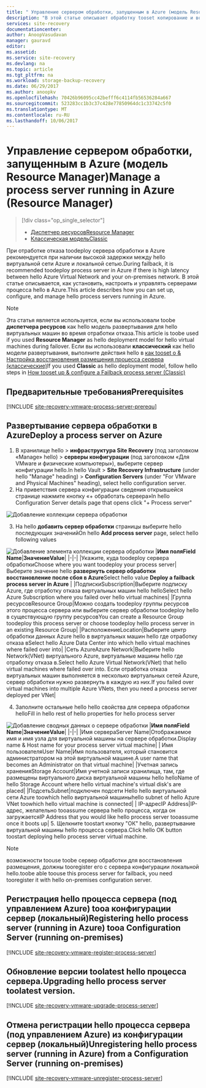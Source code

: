 ```yaml
---
title: " Управление сервером обработки, запущенным в Azure (модель Resource Manager) | Документация Майкрософт"
description: "В этой статье описывает обработку tooset копирование и восстановление размещения сервера (диспетчер ресурсов) в Azure."
services: site-recovery
documentationcenter: 
author: AnoopVasudavan
manager: gauravd
editor: 
ms.assetid: 
ms.service: site-recovery
ms.devlang: na
ms.topic: article
ms.tgt_pltfrm: na
ms.workload: storage-backup-recovery
ms.date: 06/29/2017
ms.author: anoopkv
ms.openlocfilehash: 70426b96095cc42befff6c4114fb56536284a667
ms.sourcegitcommit: 523283cc1b3c37c428e77850964dc1c33742c5f0
ms.translationtype: MT
ms.contentlocale: ru-RU
ms.lasthandoff: 10/06/2017
---
```

# <a name="manage-a-process-server-running-in-azure-resource-manager"></a><span data-ttu-id="4c411-103">Управление сервером обработки, запущенным в Azure (модель Resource Manager)</span><span class="sxs-lookup"><span data-stu-id="4c411-103">Manage a process server running in Azure (Resource Manager)</span></span>
> [!div class="op_single_selector"]
> * [<span data-ttu-id="4c411-104">Диспетчер ресурсов</span><span class="sxs-lookup"><span data-stu-id="4c411-104">Resource Manager</span></span>](./site-recovery-vmware-setup-azure-ps-resource-manager.md)
> * [<span data-ttu-id="4c411-105">Классическая модель</span><span class="sxs-lookup"><span data-stu-id="4c411-105">Classic </span></span>](./site-recovery-vmware-setup-azure-ps-classic.md)

<span data-ttu-id="4c411-106">При отработке отказа toodeploy сервера обработки в Azure рекомендуется при наличии высокой задержки между hello виртуальной сети Azure и локальной сетью.</span><span class="sxs-lookup"><span data-stu-id="4c411-106">During failback, it is recommended toodeploy process server in Azure if there is high latency between hello Azure Virtual Network and your on-premises network.</span></span> <span data-ttu-id="4c411-107">В этой статье описывается, как установить, настроить и управлять серверами процесса hello в Azure.</span><span class="sxs-lookup"><span data-stu-id="4c411-107">This article describes how you can set up, configure, and manage hello process servers running in Azure.</span></span>

> [!NOTE]
> <span data-ttu-id="4c411-108">Эта статья является используется, если вы использовали toobe **диспетчера ресурсов** как hello модель развертывания для hello виртуальных машин во время отработки отказа.</span><span class="sxs-lookup"><span data-stu-id="4c411-108">This article is toobe used if you used **Resource Manager** as hello deployment model for hello virtual machines during failover.</span></span> <span data-ttu-id="4c411-109">Если вы использовали **классический** как hello модели развертывания, выполните действия hello в [как tooset о & Настройка восстановления размещения процесса сервера (классические)](./site-recovery-vmware-setup-azure-ps-classic.md)</span><span class="sxs-lookup"><span data-stu-id="4c411-109">If you used **Classic** as hello deployment model, follow hello steps in [How tooset up & configure a Failback process server (Classic)](./site-recovery-vmware-setup-azure-ps-classic.md)</span></span>

## <a name="prerequisites"></a><span data-ttu-id="4c411-110">Предварительные требования</span><span class="sxs-lookup"><span data-stu-id="4c411-110">Prerequisites</span></span>

[!INCLUDE [site-recovery-vmware-process-server-prerequ](../../includes/site-recovery-vmware-azure-process-server-prereq.md)]

## <a name="deploy-a-process-server-on-azure"></a><span data-ttu-id="4c411-111">Развертывание сервера обработки в Azure</span><span class="sxs-lookup"><span data-stu-id="4c411-111">Deploy a process server on Azure</span></span>
1. <span data-ttu-id="4c411-112">В хранилище hello > **инфраструктура Site Recovery** (под заголовком «Manage» hello) > **серверы конфигурации** (под заголовком «Для VMware и физические компьютеры»), выберите сервер конфигурации hello.</span><span class="sxs-lookup"><span data-stu-id="4c411-112">In hello Vault > **Site Recovery Infrastructure** (under hello "Manage" heading) > **Configuration Servers** (under "For VMware and Physical Machines" heading), select hello configuration server.</span></span>
2. <span data-ttu-id="4c411-113">На приветствия сервера конфигурации сведения открывшейся странице нажмите кнопку «+ обработать сервера»</span><span class="sxs-lookup"><span data-stu-id="4c411-113">In hello Configuration Server details page that opens click "+ Process server"</span></span>

  ![Добавление коллекции сервера обработки](./media/site-recovery-vmware-setup-azure-ps-arm/add-ps.png)

3.  <span data-ttu-id="4c411-115">На hello **добавить сервер обработки** страницы выберите hello последующих значений</span><span class="sxs-lookup"><span data-stu-id="4c411-115">On hello **Add process server** page, select hello following values</span></span>

  ![Добавление элемента коллекции сервера обработки](./media/site-recovery-vmware-setup-azure-ps-arm/add-ps-page-1.png)
|<span data-ttu-id="4c411-117">**Имя поля**</span><span class="sxs-lookup"><span data-stu-id="4c411-117">**Field Name**</span></span>|<span data-ttu-id="4c411-118">**Значение**</span><span class="sxs-lookup"><span data-stu-id="4c411-118">**Value**</span></span>|
|-|-|
|<span data-ttu-id="4c411-119">Укажите, куда toodeploy сервера обработки</span><span class="sxs-lookup"><span data-stu-id="4c411-119">Choose where you want toodeploy your process server</span></span>|<span data-ttu-id="4c411-120">Выберите значение hello **развернуть сервер обработки восстановление после сбоя в Azure**</span><span class="sxs-lookup"><span data-stu-id="4c411-120">Select hello value **Deploy a failback process server in Azure**</span></span> |
|<span data-ttu-id="4c411-121">Подписки</span><span class="sxs-lookup"><span data-stu-id="4c411-121">Subscription</span></span>|<span data-ttu-id="4c411-122">Выберите подписку Azure, где отработку отказа виртуальных машин hello hello</span><span class="sxs-lookup"><span data-stu-id="4c411-122">Select hello Azure Subscription where you failed over hello virtual machines</span></span>|
|<span data-ttu-id="4c411-123">Группа ресурсов</span><span class="sxs-lookup"><span data-stu-id="4c411-123">Resource Group</span></span>|<span data-ttu-id="4c411-124">Можно создать toodeploy группы ресурсов этого процесса сервера или выберите сервер обработки toodeploy hello в существующую группу ресурсов</span><span class="sxs-lookup"><span data-stu-id="4c411-124">You can create a Resource Group toodeploy this process server or choose toodeploy hello process server in an existing Resource Group</span></span>|
|<span data-ttu-id="4c411-125">Расположение</span><span class="sxs-lookup"><span data-stu-id="4c411-125">Location</span></span>|<span data-ttu-id="4c411-126">Выберите центр обработки данных Azure hello в виртуальных машин hello где отработку отказа в</span><span class="sxs-lookup"><span data-stu-id="4c411-126">Select hello Azure Data Center into which hello virtual machines where failed over into</span></span>|
|<span data-ttu-id="4c411-127">Сеть Azure</span><span class="sxs-lookup"><span data-stu-id="4c411-127">Azure Network</span></span>|<span data-ttu-id="4c411-128">Выберите hello Network(VNet) виртуального Azure, виртуальные машины hello где отработку отказа в.</span><span class="sxs-lookup"><span data-stu-id="4c411-128">Select hello Azure Virtual Network(VNet) that hello virtual machines where failed over into.</span></span> <span data-ttu-id="4c411-129">Если отработка отказа виртуальных машин выполняется в несколько виртуальных сетей Azure, сервер обработки нужно развернуть в каждую из них.</span><span class="sxs-lookup"><span data-stu-id="4c411-129">If you failed over virtual machines into multiple Azure VNets, then you need a process server deployed per VNet</span></span>|

4. <span data-ttu-id="4c411-130">Заполните остальные hello hello свойства для сервера обработки hello</span><span class="sxs-lookup"><span data-stu-id="4c411-130">Fill in hello rest of hello properties for hello process server</span></span>

  ![Добавление сводных данных о сервере обработки](./media/site-recovery-vmware-setup-azure-ps-arm/add-ps-page-2.png)
|<span data-ttu-id="4c411-132">**Имя поля**</span><span class="sxs-lookup"><span data-stu-id="4c411-132">**Field Name**</span></span>|<span data-ttu-id="4c411-133">**Значение**</span><span class="sxs-lookup"><span data-stu-id="4c411-133">**Value**</span></span>|
|-|-|
|<span data-ttu-id="4c411-134">Имя сервера</span><span class="sxs-lookup"><span data-stu-id="4c411-134">Server Name</span></span>|<span data-ttu-id="4c411-135">Отображаемое имя и имя узла для виртуальной машины на сервере обработки.</span><span class="sxs-lookup"><span data-stu-id="4c411-135">Display name & Host name for your process server virtual machine</span></span>|
| <span data-ttu-id="4c411-136">Имя пользователя</span><span class="sxs-lookup"><span data-stu-id="4c411-136">User Name</span></span>|<span data-ttu-id="4c411-137">Имя пользователя, который становится администратором на этой виртуальной машине.</span><span class="sxs-lookup"><span data-stu-id="4c411-137">A user name that becomes an Administrator on that virtual machine</span></span>|
|<span data-ttu-id="4c411-138">Учетная запись хранения</span><span class="sxs-lookup"><span data-stu-id="4c411-138">Storage Account</span></span>|<span data-ttu-id="4c411-139">Имя учетной записи хранилища, там, где размещены виртуального диска виртуальной машины hello hello</span><span class="sxs-lookup"><span data-stu-id="4c411-139">Name of hello Storage Account where hello virtual machine's virtual disk's are placed</span></span>|
|<span data-ttu-id="4c411-140">Подсеть</span><span class="sxs-lookup"><span data-stu-id="4c411-140">Subnet</span></span>|<span data-ttu-id="4c411-141">подключен подсети Hello hello виртуальной сети Azure toowhich hello виртуальной машины</span><span class="sxs-lookup"><span data-stu-id="4c411-141">hello subnet of hello Azure VNet toowhich hello virtual machine is connected</span></span>|
| <span data-ttu-id="4c411-142">IP-адрес</span><span class="sxs-lookup"><span data-stu-id="4c411-142">IP Address</span></span>|<span data-ttu-id="4c411-143">IP-адрес, желательно tooassume сервера hello процесса, когда он загружается</span><span class="sxs-lookup"><span data-stu-id="4c411-143">IP Address that you would like hello process server tooassume once it boots up</span></span>|
5. <span data-ttu-id="4c411-144">Щелкните toostart кнопку "ОК" hello, развертывание виртуальной машины hello процесса сервера.</span><span class="sxs-lookup"><span data-stu-id="4c411-144">Click hello OK button toostart deploying hello process server virtual machine.</span></span>

> [!NOTE]
> <span data-ttu-id="4c411-145">возможности toouse toobe сервер обработки для восстановления размещения, должны tooregister его с сервера конфигурации локальной hello.</span><span class="sxs-lookup"><span data-stu-id="4c411-145">toobe able toouse this process server for failback, you need tooregister it with hello on-premises configuration server.</span></span>

## <a name="registering-hello-process-server-running-in-azure-tooa-configuration-server-running-on-premises"></a><span data-ttu-id="4c411-146">Регистрация hello процесса сервера (под управлением Azure) tooa конфигурации сервер (локальный)</span><span class="sxs-lookup"><span data-stu-id="4c411-146">Registering hello process server (running in Azure) tooa Configuration Server (running on-premises)</span></span>

[!INCLUDE [site-recovery-vmware-register-process-server](../../includes/site-recovery-vmware-register-process-server.md)]

## <a name="upgrading-hello-process-server-toolatest-version"></a><span data-ttu-id="4c411-147">Обновление версии toolatest hello процесса сервера.</span><span class="sxs-lookup"><span data-stu-id="4c411-147">Upgrading hello process server toolatest version.</span></span>

[!INCLUDE [site-recovery-vmware-upgrade-process-server](../../includes/site-recovery-vmware-upgrade-process-server.md)]

## <a name="unregistering-hello-process-server-running-in-azure-from-a-configuration-server-running-on-premises"></a><span data-ttu-id="4c411-148">Отмена регистрации hello процесса сервера (под управлением Azure) из конфигурации сервер (локальный)</span><span class="sxs-lookup"><span data-stu-id="4c411-148">Unregistering hello process server (running in Azure) from a Configuration Server (running on-premises)</span></span>

[!INCLUDE [site-recovery-vmware-unregister-process-server](../../includes/site-recovery-vmware-unregister-process-server.md)]
